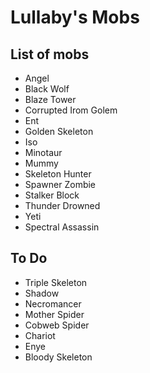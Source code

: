 # Lullaby's Mobs

## List of mobs

- Angel
- Black Wolf
- Blaze Tower
- Corrupted Irom Golem
- Ent
- Golden Skeleton
- Iso
- Minotaur
- Mummy
- Skeleton Hunter
- Spawner Zombie
- Stalker Block
- Thunder Drowned
- Yeti
- Spectral Assassin

## To Do

- Triple Skeleton
- Shadow
- Necromancer
- Mother Spider
- Cobweb Spider
- Chariot
- Enye
- Bloody Skeleton